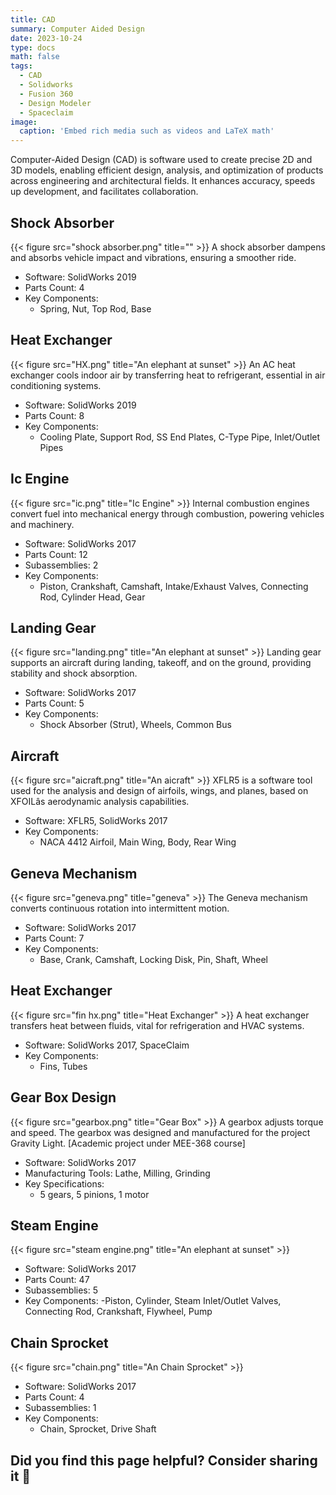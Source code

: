 ```yaml
---
title: CAD
summary: Computer Aided Design
date: 2023-10-24
type: docs
math: false
tags:
  - CAD
  - Solidworks
  - Fusion 360
  - Design Modeler
  - Spaceclaim
image:
  caption: 'Embed rich media such as videos and LaTeX math'
---
```


Computer-Aided Design (CAD) is software used to create precise 2D and 3D models, enabling efficient design, analysis, and optimization of products across engineering and architectural fields. It enhances accuracy, speeds up development, and facilitates collaboration.

## Shock Absorber
{{< figure src="shock absorber.png" title="" >}}
A shock absorber dampens and absorbs vehicle impact and vibrations, ensuring a smoother ride.
- Software: SolidWorks 2019
- Parts Count: 4
- Key Components:
  - Spring, Nut, Top Rod, Base
## Heat Exchanger
{{< figure src="HX.png" title="An elephant at sunset" >}}
An AC heat exchanger cools indoor air by transferring heat to refrigerant, essential in air conditioning systems.
- Software: SolidWorks 2019
- Parts Count: 8
- Key Components:
  - Cooling Plate, Support Rod, SS End Plates, C-Type Pipe, Inlet/Outlet Pipes
## Ic Engine
{{< figure src="ic.png" title="Ic Engine" >}}
Internal combustion engines convert fuel into mechanical energy through combustion, powering vehicles and machinery.
- Software: SolidWorks 2017
- Parts Count: 12
- Subassemblies: 2
- Key Components:
  - Piston, Crankshaft, Camshaft, Intake/Exhaust Valves, Connecting Rod, Cylinder Head, Gear
## Landing Gear
{{< figure src="landing.png" title="An elephant at sunset" >}}
Landing gear supports an aircraft during landing, takeoff, and on the ground, providing stability and shock absorption.
- Software: SolidWorks 2017
- Parts Count: 5
- Key Components:
  - Shock Absorber (Strut), Wheels, Common Bus
##  Aircraft
{{< figure src="aicraft.png" title="An aicraft" >}}
XFLR5 is a software tool used for the analysis and design of airfoils, wings, and planes, based on XFOILâs aerodynamic analysis capabilities.
- Software: XFLR5, SolidWorks 2017
- Key Components:
  - NACA 4412 Airfoil, Main Wing, Body, Rear Wing
## Geneva Mechanism
{{< figure src="geneva.png" title="geneva" >}}
The Geneva mechanism converts continuous rotation into intermittent motion.
- Software: SolidWorks 2017
- Parts Count: 7
- Key Components:
  - Base, Crank, Camshaft, Locking Disk, Pin, Shaft, Wheel
## Heat Exchanger
{{< figure src="fin hx.png" title="Heat Exchanger" >}}
A heat exchanger transfers heat between fluids, vital for refrigeration and HVAC systems.
- Software: SolidWorks 2017, SpaceClaim
- Key Components:
  - Fins, Tubes
## Gear Box Design
{{< figure src="gearbox.png" title="Gear Box" >}}
A gearbox adjusts torque and speed. The gearbox was designed and manufactured for the project Gravity Light. [Academic project under MEE-368 course]
- Software: SolidWorks 2017
- Manufacturing Tools: Lathe, Milling, Grinding
- Key Specifications:
  - 5 gears, 5 pinions, 1 motor
## Steam Engine
{{< figure src="steam engine.png" title="An elephant at sunset" >}}
- Software: SolidWorks 2017
- Parts Count: 47
- Subassemblies: 5
- Key Components:
  -Piston, Cylinder, Steam Inlet/Outlet Valves, Connecting Rod, Crankshaft, Flywheel, Pump
## Chain Sprocket
{{< figure src="chain.png" title="An Chain Sprocket" >}}
- Software: SolidWorks 2017
- Parts Count: 4
- Subassemblies: 1
- Key Components:
  - Chain, Sprocket, Drive Shaft


## Did you find this page helpful? Consider sharing it 🙌
